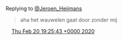 Replying to [@Jeroen\_Heijmans](https://twitter.com/Jeroen_Heijmans/status/1230572823359500293)

> aha het wauwelen gaat door zonder mij

<img src="../../media/tweet.ico" width="12" /> [Thu Feb 20 19:25:43 +0000 2020](https://twitter.com/DromerDenker/status/1230574271434547202)